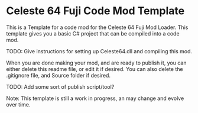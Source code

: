 # Celeste 64 Fuji Code Mod Template
This is a Template for a code mod for the Celeste 64 Fuji Mod Loader. This template gives you a basic C# project that can be compiled into a code mod.

TODO: Give instructions for setting up Celeste64.dll and compiling this mod.

When you are done making your mod, and are ready to publish it, you can either delete this readme file, or edit it if desired. You can also delete the .gitignore file, and Source folder if desired.

TODO: Add some sort of publish script/tool?

Note: This template is still a work in progress, an may change and evolve over time.